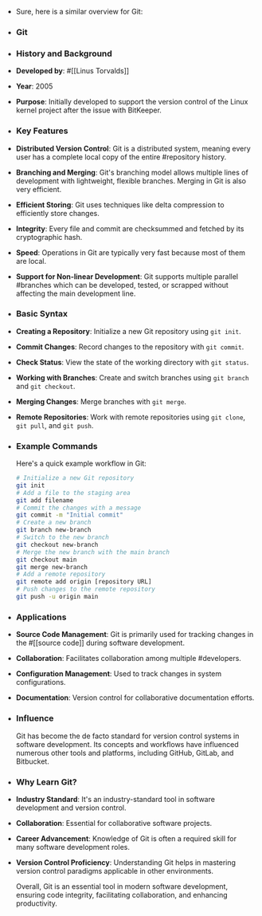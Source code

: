 - Sure, here is a similar overview for Git:
- ### **Git**
- ### **History and Background**
- **Developed by**: #[[Linus Torvalds]]
- **Year**: 2005
- **Purpose**: Initially developed to support the version control of the Linux kernel project after the issue with BitKeeper.
- ### **Key Features**
- **Distributed Version Control**: Git is a distributed system, meaning every user has a complete local copy of the entire #repository history.
- **Branching and Merging**: Git's branching model allows multiple lines of development with lightweight, flexible branches. Merging in Git is also very efficient.
- **Efficient Storing**: Git uses techniques like delta compression to efficiently store changes.
- **Integrity**: Every file and commit are checksummed and fetched by its cryptographic hash.
- **Speed**: Operations in Git are typically very fast because most of them are local.
- **Support for Non-linear Development**: Git supports multiple parallel #branches which can be developed, tested, or scrapped without affecting the main development line.
- ### **Basic Syntax**
- **Creating a Repository**: Initialize a new Git repository using `git init`.
- **Commit Changes**: Record changes to the repository with `git commit`.
- **Check Status**: View the state of the working directory with `git status`.
- **Working with Branches**: Create and switch branches using `git branch` and `git checkout`.
- **Merging Changes**: Merge branches with `git merge`.
- **Remote Repositories**: Work with remote repositories using `git clone`, `git pull`, and `git push`.
- ### **Example Commands**
  
  Here's a quick example workflow in Git:
  
  ```bash
  # Initialize a new Git repository
  git init
  # Add a file to the staging area
  git add filename
  # Commit the changes with a message
  git commit -m "Initial commit"
  # Create a new branch
  git branch new-branch
  # Switch to the new branch
  git checkout new-branch
  # Merge the new branch with the main branch
  git checkout main
  git merge new-branch
  # Add a remote repository
  git remote add origin [repository URL]
  # Push changes to the remote repository
  git push -u origin main
  ```
- ### **Applications**
- **Source Code Management**: Git is primarily used for tracking changes in the #[[source code]] during software development.
- **Collaboration**: Facilitates collaboration among multiple #developers.
- **Configuration Management**: Used to track changes in system configurations.
- **Documentation**: Version control for collaborative documentation efforts.
- ### **Influence**
  
  Git has become the de facto standard for version control systems in software development. Its concepts and workflows have influenced numerous other tools and platforms, including GitHub, GitLab, and Bitbucket.
- ### **Why Learn Git?**
- **Industry Standard**: It's an industry-standard tool in software development and version control.
- **Collaboration**: Essential for collaborative software projects.
- **Career Advancement**: Knowledge of Git is often a required skill for many software development roles.
- **Version Control Proficiency**: Understanding Git helps in mastering version control paradigms applicable in other environments.
  
  Overall, Git is an essential tool in modern software development, ensuring code integrity, facilitating collaboration, and enhancing productivity.